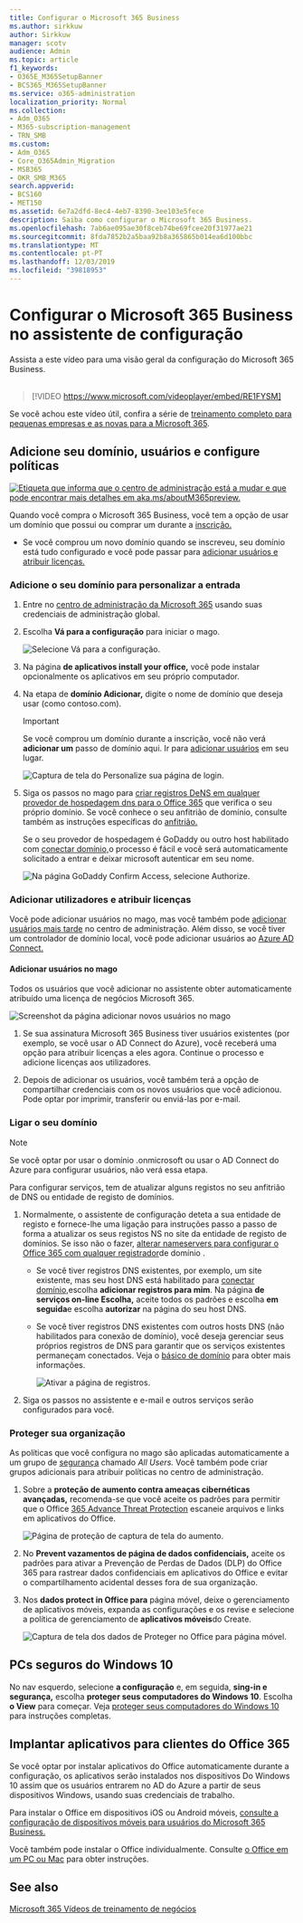 ```yaml
---
title: Configurar o Microsoft 365 Business
ms.author: sirkkuw
author: Sirkkuw
manager: scotv
audience: Admin
ms.topic: article
f1_keywords:
- O365E_M365SetupBanner
- BCS365_M365SetupBanner
ms.service: o365-administration
localization_priority: Normal
ms.collection:
- Adm_O365
- M365-subscription-management
- TRN_SMB
ms.custom:
- Adm_O365
- Core_O365Admin_Migration
- MSB365
- OKR_SMB_M365
search.appverid:
- BCS160
- MET150
ms.assetid: 6e7a2dfd-8ec4-4eb7-8390-3ee103e5fece
description: Saiba como configurar o Microsoft 365 Business.
ms.openlocfilehash: 7ab6ae095ae30f8ceb74be69fcee20f31977ae21
ms.sourcegitcommit: 8fda7852b2a5baa92b8a365865b014ea6d100bbc
ms.translationtype: MT
ms.contentlocale: pt-PT
ms.lasthandoff: 12/03/2019
ms.locfileid: "39818953"
---
```

# <a name="set-up-microsoft-365-business-in-the-setup-wizard"></a>Configurar o Microsoft 365 Business no assistente de configuração

Assista a este vídeo para uma visão geral da configuração do Microsoft 365 Business.<br><br>

> [!VIDEO https://www.microsoft.com/videoplayer/embed/RE1FYSM] 

Se você achou este vídeo útil, confira a série de [treinamento completo para pequenas empresas e as novas para a Microsoft 365](https://support.office.com/article/6ab4bbcd-79cf-4000-a0bd-d42ce4d12816).

## <a name="add-your-domain-users-and-set-up-policies"></a>Adicione seu domínio, usuários e configure políticas

[![Etiqueta que informa que o centro de administração está a mudar e que pode encontrar mais detalhes em aka.ms/aboutM365preview.](media/m365admincenterchanging.png)](https://docs.microsoft.com/office365/admin/microsoft-365-admin-center-preview)

Quando você compra o Microsoft 365 Business, você tem a opção de usar um domínio que possui ou comprar um durante a [inscrição.](sign-up.md)

- Se você comprou um novo domínio quando se inscreveu, seu domínio está tudo configurado e você pode passar para [adicionar usuários e atribuir licenças.](#add-users-and-assign-licenses)

### <a name="add-your-domain-to-personalize-sign-in"></a>Adicione o seu domínio para personalizar a entrada

1. Entre no [centro de administração da Microsoft 365](https://admin.microsoft.com) usando suas credenciais de administração global. 

2. Escolha **Vá para a configuração** para iniciar o mago.

    ![Selecione Vá para a configuração.](media/gotosetupinadmincenter.png)

3. Na página **de aplicativos install your office,** você pode instalar opcionalmente os aplicativos em seu próprio computador.
    
4. Na etapa de **domínio Adicionar,** digite o nome de domínio que deseja usar (como contoso.com).

    > [!IMPORTANT]
    > Se você comprou um domínio durante a inscrição, você não verá **adicionar um** passo de domínio aqui. Ir para [adicionar usuários](#add-users-and-assign-licenses) em seu lugar.

    ![Captura de tela do Personalize sua página de login.](media/adddomain.png)

    
4. Siga os passos no mago para [criar registros DeNS em qualquer provedor de hospedagem dns para o Office 365](https://docs.microsoft.com/office365/admin/get-help-with-domains/create-dns-records-at-any-dns-hosting-provider) que verifica o seu próprio domínio. Se você conhece o seu anfitrião de domínio, consulte também as instruções específicas do [anfitrião.](https://docs.microsoft.com/office365/admin/get-help-with-domains/set-up-your-domain-host-specific-instructions)

    Se o seu provedor de hospedagem é GoDaddy ou outro host habilitado com [conectar domínio,](https://docs.microsoft.com/office365/admin/get-help-with-domains/domain-connect)o processo é fácil e você será automaticamente solicitado a entrar e deixar microsoft autenticar em seu nome.

    ![Na página GoDaddy Confirm Access, selecione Authorize.](media/godaddyauth.png)

### <a name="add-users-and-assign-licenses"></a>Adicionar utilizadores e atribuir licenças

Você pode adicionar usuários no mago, mas você também pode [adicionar usuários mais tarde](add-users-m365b.md) no centro de administração. Além disso, se você tiver um controlador de domínio local, você pode adicionar usuários ao [Azure AD Connect.](https://docs.microsoft.com/azure/active-directory/hybrid/how-to-connect-install-express)

#### <a name="add-users-in-the-wizard"></a>Adicionar usuários no mago

Todos os usuários que você adicionar no assistente obter automaticamente atribuído uma licença de negócios Microsoft 365.

![Screenshot da página adicionar novos usuários no mago](media/addnewuserspage.png)

1. Se sua assinatura Microsoft 365 Business tiver usuários existentes (por exemplo, se você usar o AD Connect do Azure), você receberá uma opção para atribuir licenças a eles agora. Continue o processo e adicione licenças aos utilizadores.

2. Depois de adicionar os usuários, você também terá a opção de compartilhar credenciais com os novos usuários que você adicionou. Pode optar por imprimir, transferir ou enviá-las por e-mail.

### <a name="connect-your-domain"></a>Ligar o seu domínio

> [!NOTE]
> Se você optar por usar o domínio .onmicrosoft ou usar o AD Connect do Azure para configurar usuários, não verá essa etapa.
  
Para configurar serviços, tem de atualizar alguns registos no seu anfitrião de DNS ou entidade de registo de domínios.
  
1. Normalmente, o assistente de configuração deteta a sua entidade de registo e fornece-lhe uma ligação para instruções passo a passo de forma a atualizar os seus registos NS no site da entidade de registo de domínios. Se isso não o fazer, [alterar nameservers para configurar o Office 365 com qualquer registrador](https://support.office.com/article/a8b487a9-2a45-4581-9dc4-5d28a47010a2)de domínio . 

    - Se você tiver registros DNS existentes, por exemplo, um site existente, mas seu host DNS está habilitado para [conectar domínio,](https://docs.microsoft.com/office365/admin/get-help-with-domains/domain-connect)escolha **adicionar registros para mim**. Na página **de serviços on-line Escolha,** aceite todos os padrões e escolha **em seguida**e escolha **autorizar** na página do seu host DNS.
    - Se você tiver registros DNS existentes com outros hosts DNS (não habilitados para conexão de domínio), você deseja gerenciar seus próprios registros de DNS para garantir que os serviços existentes permaneçam conectados. Veja o [básico de domínio](https://docs.microsoft.com/office365/admin/get-help-with-domains/dns-basics) para obter mais informações.

        ![Ativar a página de registros.](media/activaterecords.png)

2. Siga os passos no assistente e e-mail e outros serviços serão configurados para você.

### <a name="protect-your-organization"></a>Proteger sua organização 

As políticas que você configura no mago são aplicadas automaticamente a um grupo de [segurança](https://docs.microsoft.com/office365/admin/create-groups/compare-groups#security-groups) chamado *All Users.* Você também pode criar grupos adicionais para atribuir políticas no centro de administração.

1. Sobre a **proteção de aumento contra ameaças cibernéticas avançadas,** recomenda-se que você aceite os padrões para permitir que o Office [365 Advance Threat Protection](https://docs.microsoft.com/microsoft-365/security/office-365-security/office-365-atp) escaneie arquivos e links em aplicativos do Office.

    ![Página de proteção de captura de tela do aumento.](media/increasetreatprotection.png)


2. No **Prevent vazamentos de página de dados confidenciais,** aceite os padrões para ativar a Prevenção de Perdas de Dados (DLP) do Office 365 para rastrear dados confidenciais em aplicativos do Office e evitar o compartilhamento acidental desses fora de sua organização.

3. Nos **dados protect in Office para** página móvel, deixe o gerenciamento de aplicativos móveis, expanda as configurações e os revise e selecione a política de gerenciamento de **aplicativos móveis**do Create.

    ![Captura de tela dos dados de Proteger no Office para página móvel.](media/protectdatainmobile.png)


## <a name="secure-windows-10-pcs"></a>PCs seguros do Windows 10

No nav esquerdo, selecione **a configuração** e, em seguida, **sing-in e segurança,** escolha **proteger seus computadores do Windows 10**. Escolha **o View** para começar. Veja [proteger seus computadores do Windows 10](secure-win-10-pcs.md) para instruções completas.

## <a name="deploy-office-365-client-apps"></a>Implantar aplicativos para clientes do Office 365

Se você optar por instalar aplicativos do Office automaticamente durante a configuração, os aplicativos serão instalados nos dispositivos Do Windows 10 assim que os usuários entrarem no AD do Azure a partir de seus dispositivos Windows, usando suas credenciais de trabalho.

Para instalar o Office em dispositivos iOS ou Android móveis, [consulte a configuração de dispositivos móveis para usuários do Microsoft 365 Business.](set-up-mobile-devices.md)

Você também pode instalar o Office individualmente. Consulte [o Office em um PC ou Mac](https://support.office.com/article/4414eaaf-0478-48be-9c42-23adc4716658) para obter instruções.

## <a name="see-also"></a>See also

[Microsoft 365 Vídeos de treinamento de negócios](https://support.office.com/article/6ab4bbcd-79cf-4000-a0bd-d42ce4d12816)
